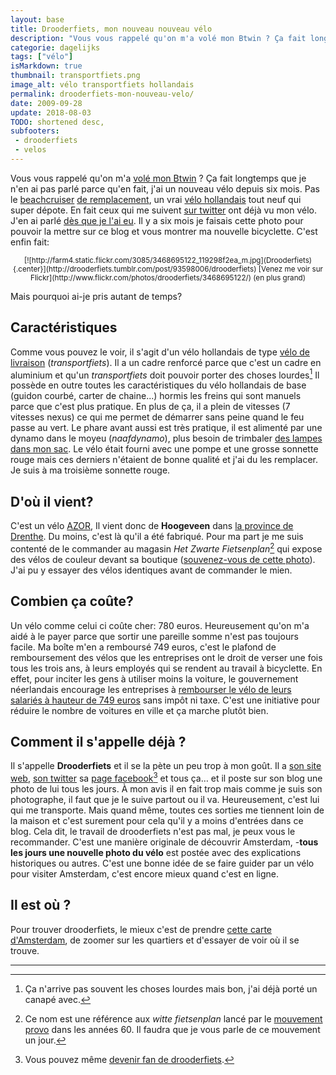 ```yaml
---
layout: base
title: Drooderfiets, mon nouveau nouveau vélo
description: "Vous vous rappelé qu'on m'a volé mon Btwin ? Ça fait longtemps que je n'en ai pas parlé parce qu'en fait, j'ai un nouveau vélo depuis six mois. Pas le beac"
categorie: dagelijks
tags: ["vélo"]
isMarkdown: true
thumbnail: transportfiets.png
image_alt: vélo transportfiets hollandais
permalink: drooderfiets-mon-nouveau-velo/
date: 2009-09-28
update: 2018-08-03
TODO: shortened desc, 
subfooters:
 - drooderfiets
 - velos
---
```


Vous vous rappelé qu'on m'a [volé mon Btwin](/un-b-twin-a-amsterdam) ? Ça fait longtemps que je n'en ai pas parlé parce qu'en fait, j'ai un nouveau vélo depuis six mois. Pas le [beachcruiser](/plein-de-velos#beachcruiser) [de remplacement](/mon-nouveau-velo), un vrai [vélo hollandais](/plein-de-velos-hollandais) tout neuf qui super dépote. En fait ceux qui me suivent [sur twitter](http://twitter.com/meinamsterdam) ont déjà vu mon vélo. J'en ai parlé [dès que je l'ai eu](http://twitter.com/meinamsterdam/status/1375877860). Il y a six mois je faisais cette photo pour pouvoir la mettre sur ce blog et vous montrer ma nouvelle bicyclette. C'est enfin fait:

<!-- HTML -->
<div style="text-align:center; font-size:smaller;">
<!-- / HTML -->
[![http://farm4.static.flickr.com/3085/3468695122_119298f2ea_m.jpg](Drooderfiets){.center}](http://drooderfiets.tumblr.com/post/93598006/drooderfiets)
[Venez me voir sur Flickr](http://www.flickr.com/photos/drooderfiets/3468695122/) (en plus grand)
<!-- HTML -->
</div>
<!-- / HTML -->

Mais pourquoi ai-je pris autant de temps?

## Caractéristiques
Comme vous pouvez le voir, il s'agit d'un vélo hollandais de type [vélo de livraison](/plein-de-velos#transportfiets) (*transportfiets*). Il a un cadre renforcé parce que c'est un cadre en aluminium et qu'un *transportfiets* doit pouvoir porter des choses lourdes[^1] Il possède en outre toutes les caractéristiques du vélo hollandais de base (guidon courbé, carter de chaine...) hormis les freins qui sont manuels parce que c'est plus pratique. En plus de ça, il a plein de vitesses (7 vitesses nexus) ce qui me permet de démarrer sans peine quand le feu passe au vert. Le phare avant aussi est très pratique, il est alimenté par une dynamo dans le moyeu (*naafdynamo*), plus besoin de trimbaler [des lampes dans mon sac](/les-nouvelles-lampes-de-la-nuit). Le vélo était fourni avec une pompe et une grosse sonnette rouge mais ces derniers n'étaient de bonne qualité et j'ai du les remplacer. Je suis à ma troisième sonnette rouge.

## D'où il vient?
C'est un vélo [AZOR](/plein-de-velos-hollandais-3#azor), Il vient donc de **Hoogeveen** dans [la province de Drenthe](/les-provinces-des-pays-bas#Drenthe). Du moins, c'est là qu'il a été fabriqué. Pour ma part je me suis contenté de le commander au magasin *Het Zwarte Fietsenplan*[^2] qui expose des vélos de couleur devant sa boutique ([souvenez-vous de cette photo](/les-velos-en-couleur)). J'ai pu y essayer des vélos identiques avant de commander le mien.

## Combien ça coûte?
Un vélo comme celui ci coûte cher: 780 euros. Heureusement qu'on m'a aidé à le payer parce que sortir une pareille somme n'est pas toujours facile. Ma boîte m'en a remboursé 749 euros, c'est le plafond de remboursement des vélos que les entreprises ont le droit de verser une fois tous les trois ans, à leurs employés qui se rendent au travail à bicyclette. En effet, pour inciter les gens à utiliser moins la voiture, le gouvernement néerlandais encourage les entreprises à [rembourser le vélo de leurs salariés à hauteur de 749 euros](http://www.belastingdienst.nl/zakelijk/loonheffingen/lb22_vervoer/lb22_vervoer-58.html) sans impôt ni taxe. C'est une initiative pour réduire le nombre de voitures en ville et ça marche plutôt bien.

## Comment il s'appelle déjà ?
Il s'appelle **Drooderfiets** et il se la pète un peu trop à mon goût. Il a [son site web](http://drooderfiets.tumblr.com/), [son twitter](http://twitter.com/drooderfiets) sa [page facebook](http://www.facebook.com/pages/Drooderfiets/111290696004?ref=ts)[^3] et tous ça… et il poste sur son blog une photo de lui tous les jours. À mon avis il en fait trop mais comme je suis son photographe, il faut que je le suive partout ou il va. Heureusement, c'est lui qui me transporte. Mais quand même, toutes ces sorties me tiennent loin de la maison et c'est surement pour cela qu'il y a moins d'entrées dans ce blog. Cela dit, le travail de drooderfiets n'est pas mal, je peux vous le recommander. C'est une manière originale de découvrir Amsterdam, -**tous les jours une nouvelle photo du vélo** est postée avec des explications historiques ou autres. C'est une bonne idée de se faire guider par un vélo pour visiter Amsterdam, c'est encore mieux quand c'est en ligne.

## Il est où ?
Pour trouver drooderfiets, le mieux c'est de prendre [cette carte d'Amsterdam](http://loc.alize.us/#/user:drooderfiets/geo:52.370398,4.897156,13,k/sort:date/), de zoomer sur les quartiers et d'essayer de voir où il se trouve.


---
[^1]: Ça n'arrive pas souvent les choses lourdes mais bon, j'ai déjà porté un canapé avec.
[^2]: Ce nom est une référence aux *witte fietsenplan* lancé par le [mouvement provo](http://fr.wikipedia.org/wiki/Provo_%28mouvement%29) dans les années 60. Il faudra que je vous parle de ce mouvement un jour.
[^3]: Vous pouvez même [devenir fan de drooderfiets](http://www.facebook.com/connect/connect.php?id=111290696004&connections=10&stream=0&css=#).
